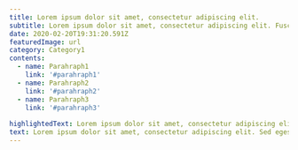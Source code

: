 ```yaml
---
title: Lorem ipsum dolor sit amet, consectetur adipiscing elit.
subtitle: Lorem ipsum dolor sit amet, consectetur adipiscing elit. Fusce sapien ipsum, mollis non rutrum eu, maximus aliquet eros.
date: 2020-02-20T19:31:20.591Z
featuredImage: url
category: Category1
contents:
  - name: Parahraph1
    link: '#parahraph1'
  - name: Parahraph2
    link: '#parahraph2'
  - name: Parahraph3
    link: '#parahraph3'
  
highlightedText: Lorem ipsum dolor sit amet, consectetur adipiscing elit. Fusce sapien ipsum, mollis non rutrum eu, maximus aliquet eros. Nullam sit amet enim at sapien vestibulum imperdiet consequat ut ipsum. Sed venenatis leo in ex lacinia, nec egestas lorem imperdiet. Vestibulum auctor sapien at rutrum dignissim.
text: Lorem ipsum dolor sit amet, consectetur adipiscing elit. Sed egestas tempus eleifend. Integer mattis, nisl congue pretium fringilla, turpis sem ornare lorem, eu euismod urna lacus nec magna. Aliquam a ligula ac Leo congue efficitur. Morbi ex magna, porttitor sit amet odio at, blandit tempor metus. Sed quis neque ut lorem efficitur imperdiet. Sed laoreet enim sed arcu feugiat bibendum. Maecenas nibh justo, viverra eu congue ac, vulputate vitae neque.Phasellus non scelerisque erat. Cras pretium risus a feugiat eleifend. Donec eu orci euismod mauris fringilla consequat at eget sem. Curabitur felis elit, porttitor sed lectus sed, egestas venenatis lectus. Nam vitae hendrerit neque. Donec at finibus tellus. Pellentesque volutpat, nunc rutrum dapibus venenatis, nisi turpis laoreet dui, sodales gravida magna eros ac ante. Vestibulum pretium, ipsum non vestibulum consequat, turpis nibh tempor felis, quis porta ipsum quam eget enim. Vivamus eget sapien nunc.Ut mattis tristique lorem, eu ultrices metus dapibus nec. Vivamus euismod elit nec ligula rhoncus, vitae rhoncus libero tempor. Ut sed libero vitae felis dictum lobortis aliquam eget sem. Mauris id vestibulum ligula. Donec luctus felis eu ex placerat tempor. Donec lacinia congue iaculis. Phasellus vestibulum rutrum blandit. Vivamus dui nulla, commodo eu hendrerit non, faucibus hendrerit odio. Nunc vel placerat magna. Sed sed ipsum eget leo molestie semper sed id diam. Cras mi felis, fermentum nec justo a, finibus auctor quam. Pellentesque habitant morbi tristique senectus et netus et malesuada fames ac turpis egestas.Lorem ipsum dolor sit amet, consectetur adipiscing elit. Mauris dui enim, imperdiet eu nulla non, bibendum rhoncus ante. Sed nunc augue, commodo et magna rutrum, congue lobortis libero. Donec consequat nisi nec nisi varius faucibus. Suspendisse at arcu hendrerit, tristique libero nec, porta turpis. Cras a cursus lacus. Maecenas orci erat, pellentesque sit amet aliquam et, pulvinar non sapien. Cras elementum, ipsum at convallis rhoncus, orci tellus gravida eros, eu tincidunt lorem felis et ipsum. Nullam vestibulum auctor risus, id maximus augue mattis in. Suspendisse eu est facilisis eros pretium mattis. Donec non sollicitudin nunc. Fusce ut lacus vel urna posuere ornare. Nam tincidunt, massa eu tincidunt gravida, dolor eros mollis nisi, a dictum mauris tortor id tortor.Vestibulum faucibus ultrices faucibus. Fusce venenatis odio massa, ornare convallis tortor aliquet vitae. Nulla sodales imperdiet varius. Aliquam pellentesque sem risus, in accumsan elit pharetra quis. Pellentesque imperdiet eu lacus at fringilla. In convallis lectus a massa fringilla posuere. Suspendisse porttitor commodo nulla ac congue. Nulla urna nisl, fermentum vitae viverra ac, egestas sit amet tortor. Quisque vestibulum dui at enim ultricies, ac ornare turpis varius.
---
```

